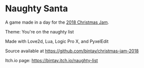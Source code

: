 # Naughty Santa

A game made in a day for the [2018 Christmas Jam](https://itch.io/jam/christmas-jam-2018).



Theme: You're on the naughty list

Made with Love2d, Lua, Logic Pro X, and PyxelEdit

Source available at https://github.com/bintay/christmas-jam-2018

Itch.io page: https://bintay.itch.io/naughty-list
